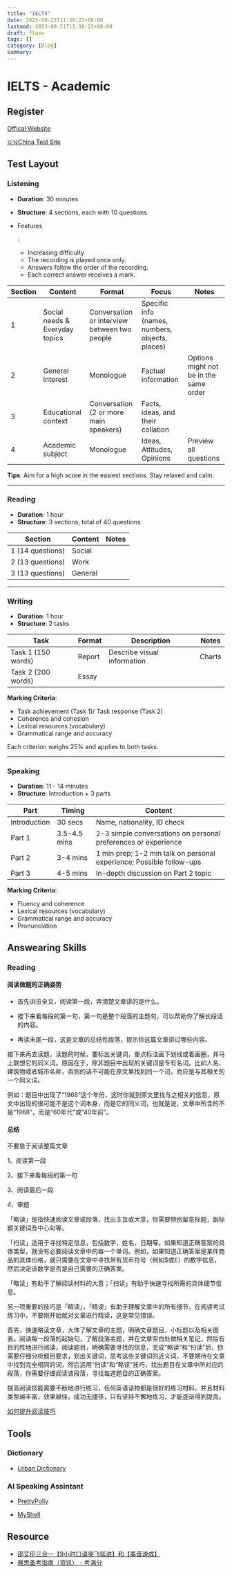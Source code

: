 ```yaml
---
title: "IELTS"
date: 2023-08-21T11:38:21+08:00
lastmod: 2023-08-21T11:38:21+08:00
draft: flase
tags: []
category: [Blog]
summary: 
---
```


# IELTS - Academic

## Register

[Offical Website](https://www.ielts.org)

[🇨🇳China Test Site](https://ielts.neea.cn/showTestCenters)

## Test Layout

### Listening

- **Duration**: 30 minutes

- **Structure**: 4 sections, each with 10 questions

- Features

  :

  - Increasing difficulty
  - The recording is played once only.
  - Answers follow the order of the recording.
  - Each correct answer receives a mark.

| Section | Content                        | Format                                       | Focus                                           | Notes                                  |
| ------- | ------------------------------ | -------------------------------------------- | ----------------------------------------------- | -------------------------------------- |
| 1       | Social needs & Everyday topics | Conversation or interview between two people | Specific info (names, numbers, objects, places) |                                        |
| 2       | General interest               | Monologue                                    | Factual information                             | Options might not be in the same order |
| 3       | Educational context            | Conversation (2 or more main speakers)       | Facts, ideas, and their collation               |                                        |
| 4       | Academic subject               | Monologue                                    | Ideas, Attitudes, Opinions                      | Preview all questions                  |

**Tips**: Aim for a high score in the easiest sections. Stay relaxed and calm.

------



### Reading

- **Duration**: 1 hour
- **Structure**: 3 sections, total of 40 questions

| Section          | Content | Notes |
| ---------------- | ------- | ----- |
| 1 (14 questions) | Social  |       |
| 2 (13 questions) | Work    |       |
| 3 (13 questions) | General |       |

------



### Writing

- **Duration**: 1 hour
- **Structure**: 2 tasks

| Task               | Format | Description                 | Notes  |
| ------------------ | ------ | --------------------------- | ------ |
| Task 1 (150 words) | Report | Describe visual information | Charts |
| Task 2 (200 words) | Essay  |                             |        |

**Marking Criteria**:

- Task achievement (Task 1)/ Task response (Task 2)
- Coherence and cohesion
- Lexical resources (vocabulary)
- Grammatical range and accuracy

Each criterion weighs 25% and applies to both tasks.

------



### Speaking

- **Duration**: 11 - 14 minutes
- **Structure**: Introduction + 3 parts

| Part         | Timing       | Content                                                      |
| ------------ | ------------ | ------------------------------------------------------------ |
| Introduction | 30 secs      | Name, nationality, ID check                                  |
| Part 1       | 3.5-4.5 mins | 2-3 simple conversations on personal preferences or experience |
| Part 2       | 3-4 mins     | 1 min prep; 1-2 min talk on personal experience; Possible follow-ups |
| Part 3       | 4-5 mins     | In-depth discussion on Part 2 topic                          |

**Marking Criteria**:

- Fluency and coherence
- Lexical resources (vocabulary)
- Grammatical range and accuracy
- Pronunciation

## Answearing Skills

### Reading

#### **阅读做题的正确姿势**

- 首先浏览全文，阅读第一段，弄清楚文章讲的是什么。

  

- 接下来看每段的第一句，第一句是整个段落的主题句，可以帮助你了解长段话的内容。

- 再读末尾一段，这是文章的总结性段落，提示你这篇文章讲过哪些内容。

接下来再去读题，读题的时候，要标出关键词，重点标注画下划线或着画圈，并马上联想它的同义词。原因在于，除非题目中出现的关键词是专有名词，比如人名、建筑物或者城市名称，否则的话不可能在原文里找到同一个词，而应是与其相关的一个同义词。

例如：题目中出现了“1968”这个年份，这时你就到原文里找与之相关的信息，原文中出现的很可能不是这个词本身，而是它的同义词，也就是说，文章中所含的不是“1968”，而是“60年代”或“40年前”。



#### **总结**

不要急于阅读整篇文章

1、阅读第一段

2、接下来看每段的第一句

3、阅读最后一段

4、审题



「略读」是指快速阅读文章或段落，找出主旨或大意，你需要特别留意标题，副标题关键词及中心句等。

「扫读」适用于寻找特定信息，包括数字，姓名，日期等。如果知道正确答案的具体类型，就没有必要阅读文章中的每一个单词。例如，如果知道正确答案是某件商品的具体价格，就只需要在文章中寻找带有货币符号（例如$或£）的数字信息，然后决定该数字是否是自己需要的正确答案。

「略读」有助于了解阅读材料的大意；「扫读」有助于快速寻找所需的具体细节信息。

另一项重要的技巧是「精读」，「精读」有助于理解文章中的所有细节，在阅读考试练习中，不要刚开始就对文章进行精读，这是常见错误。

首先，快速略读文章，大体了解文章的主题，明确文章题目，小标题以及相关图表。阅读每一段落的起始句，了解段落主题，并在文章空白处做相关笔记，然后有目的性地进行阅读，阅读题目，明确需要寻找的信息，完成“略读”和“扫读”后，你需要仔细分析题目要求，划出关键词，思考这些关键词的近义词，不要期待在文章中找到完全相同的词，然后运用“扫读”和“略读”技巧，找出题目在文章中所对应的段落，你需要仔细阅读该段落，寻找每道题目的正确答案。

提高阅读技能需要不断地进行练习，任何英语读物都是很好的练习材料，并且材料类型越丰富，效果越佳。成功无捷径，只有坚持不懈地练习，才能逐渐得到提高。

[如何提升阅读技巧](https://ielts.kmf.com/beikao/detail/9/1)

## Tools

### Dictionary

- [Urban Dictionary](https://www.urbandictionary.com)

### AI Speaking Assintant

- [PrettyPolly](https://www.prettypolly.app/app)

- [MyShell](https://myshell.ai/)

## Resource

- [邵艾伦三合一【9小时口语突飞猛进】和【美音速成】](https://www.bilibili.com/cheese/play/ss1060?csource=private_space_class_null&spm_id_from=333.999.0.0)
- [雅思备考指南（资讯） - 考满分](https://ielts.kmf.com/beikao/index)
